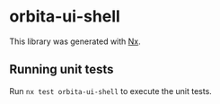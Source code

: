 # orbita-ui-shell

This library was generated with [Nx](https://nx.dev).

## Running unit tests

Run `nx test orbita-ui-shell` to execute the unit tests.
